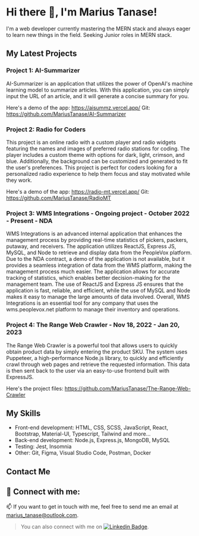 # Hi there 👋, I'm Marius Tanase!

I'm a web developer currently mastering the MERN stack and always eager to learn new things in the field. Seeking Junior roles in MERN stack.

## My Latest Projects

### Project 1: AI-Summarizer
AI-Summarizer is an application that utilizes the power of OpenAI's machine learning model to summarize articles. With this application, you can simply input the URL of an article, and it will generate a concise summary for you.

Here's a demo of the app: https://aisummz.vercel.app/
Git: https://github.com/MariusTanase/AI-Summarizer

### Project 2: Radio for Coders

This project is an online radio with a custom player and radio widgets featuring the names and images of preferred radio stations for coding. The player includes a custom theme with options for dark, light, crimson, and blue. Additionally, the background can be customized and generated to fit the user's preferences. This project is perfect for coders looking for a personalized radio experience to help them focus and stay motivated while they work.

Here's a demo of the app: https://radio-mt.vercel.app/
Git: https://github.com/MariusTanase/RadioMT

### Project 3: WMS Integrations - Ongoing project - October 2022 - Present - NDA

WMS Integrations is an advanced internal application that enhances the management process by providing real-time statistics of pickers, packers, putaway, and receivers. The application utilizes ReactJS, Express JS, MySQL, and Node to retrieve and display data from the PeopleVox platform. Due to the NDA contract, a demo of the application is not available, but it provides a seamless integration of data from the WMS platform, making the management process much easier. The application allows for accurate tracking of statistics, which enables better decision-making for the management team. The use of ReactJS and Express JS ensures that the application is fast, reliable, and efficient, while the use of MySQL and Node makes it easy to manage the large amounts of data involved. Overall, WMS Integrations is an essential tool for any company that uses the wms.peoplevox.net platform to manage their inventory and operations.

### Project 4: The Range Web Crawler - Nov 18, 2022 - Jan 20, 2023

The Range Web Crawler is a powerful tool that allows users to quickly obtain product data by simply entering the product SKU. The system uses Puppeteer, a high-performance Node.js library, to quickly and efficiently crawl through web pages and retrieve the requested information. This data is then sent back to the user via an easy-to-use frontend built with ExpressJS.

Here's the project files: https://github.com/MariusTanase/The-Range-Web-Crawler

## My Skills

- Front-end development: HTML, CSS, SCSS, JavaScript, React, Bootstrap, Material-UI, Typescript, Tailwind and more...
- Back-end development: Node.js, Express.js, MongoDB, MySQL
- Testing: Jest, Insomnia
- Other: Git, Figma, Visual Studio Code, Postman, Docker

## Contact Me

## 🔗 Connect with me:
📫 If you want to get in touch with me, feel free to send me an email at marius_tanase@outlook.com. 
> You can also connect with me on [![Linkedin Badge](https://img.shields.io/badge/-Marius_Tanase-blue?style=flat-square&logo=Linkedin&logoColor=white&link=https://www.linkedin.com/in/marius-tanase/)](https://www.linkedin.com/in/marius-tanase/).

